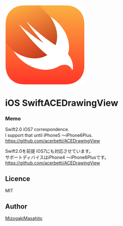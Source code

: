 ![Alt Text](https://github.com/TechResidence/SwiftTutorial/blob/master/Swift-logo.png)  

# iOS SwiftACEDrawingView

### Memo ###
Swift2.0
iOS7 correspondence.  
I support that until iPhone5 〜iPhone6Plus.  
https://github.com/acerbetti/ACEDrawingView

Swift2.0を前提
iOS7にも対応させています。  
サポートディバイスはiPhone4 〜iPhone6Plusです。
https://github.com/acerbetti/ACEDrawingView

## Licence

MIT

## Author

[MizogakiMasahito](https://github.com/MMasahito)
